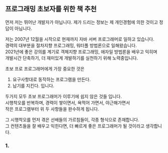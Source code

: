 ## 프로그래밍 초보자를 위한 책 추천
먼저 저는 뛰어난 개발자가 아닙니다. 제가 드리는 정보는 제 개인경험에 의한 것이고 정답이 아닙니다.  
  
저는 2007년 12월을 시작으로 현재까지 자바 서버 프로그래머로 일하고 있습니다.  
경력의 대부분을 절차지향 프로그래밍, 워터폴 방법론으로 일해왔습니다.   
2021년에 좋은 강의를 계기로 객체지향 프로그래밍, 애자일 방법론을 배우고 익히며  
개발시간 단축하기, 더 재미있게 개발하기를 실천하기 위해 노력중입니다.

초보 프로 프로그래머에게 가장 중요한 것은 
1. 요구사항대로 동작하는 프로그램을 만든다.
2. 납기를 지킨다.
입니다.

두가지 모두 초보 프로그래머가 이루기에 쉽지 않은 것들 입니다.  
시행착오를 반복하며, 경력이 쌓이면서, 욕먹어 가면서, 야근해가면서  
작은 프로그램부터 위 두 사항들을 완수하게 됩니다.

그 시행착오를 먼저 겪은 선배들의 가르침들이, 각종 형식으로 존재합니다.  
그 컨텐츠들을 잘 배우고 익힌다면, 더 빠르게 좋은 프로그래머가 될 것이라고 생각합니다.

### 1.